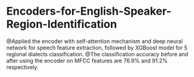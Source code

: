 # Encoders-for-English-Speaker-Region-Identification

@Applied the encoder with self-attention mechanism and deep neural network for speech feature extraction, followed by XGBoost model for 5 regional dialects classification.
@The classification accuracy before and after using the encoder on MFCC features are 76.9% and 91.2% respectively.
